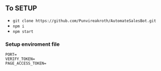 ## To SETUP
- `git clone https://github.com/Punvireakroth/AutomateSalesBot.git`
- `npm i`
- `npm start`

### Setup enviroment file
```
PORT=
VERIFY_TOKEN=
PAGE_ACCESS_TOKEN=
```

